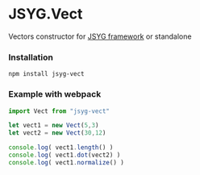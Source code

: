 # JSYG.Vect
Vectors constructor for [JSYG framework](https://github.com/YannickBochatay/JSYG) or standalone

### Installation
```shell
npm install jsyg-vect
```

### Example with webpack
```javascript
import Vect from "jsyg-vect"

let vect1 = new Vect(5,3)
let vect2 = new Vect(30,12)

console.log( vect1.length() )
console.log( vect1.dot(vect2) )
console.log( vect1.normalize() )
```